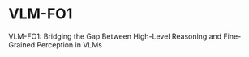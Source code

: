 # VLM-FO1
VLM-FO1: Bridging the Gap Between High-Level Reasoning and Fine-Grained Perception in VLMs
